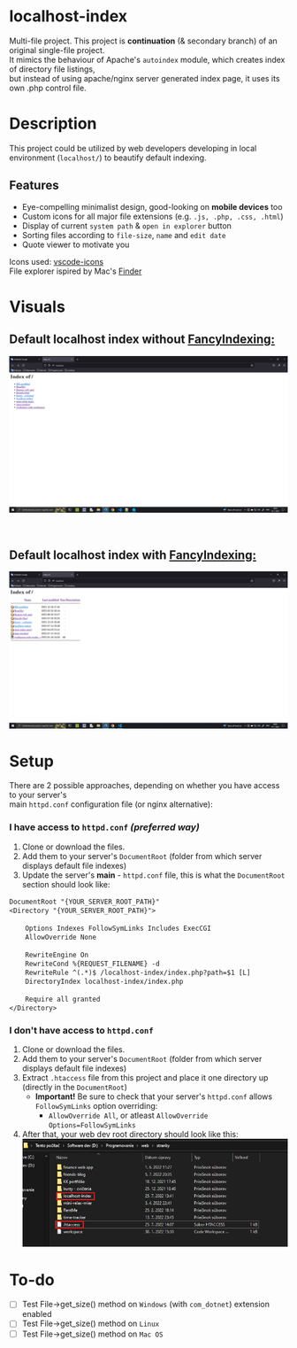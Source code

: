 # **localhost-index**
Multi-file project. This project is **continuation** (& secondary branch) of an original single-file project.<br>
It mimics the behaviour of Apache's ```autoindex``` module, which creates index of directory file listings, <br>
but instead of using apache/nginx server generated index page, it uses its own .php control file.
 
# Description
This project could be utilized by web developers developing in local environment (```localhost/```) to beautify default indexing.

## Features
- Eye-compelling minimalist design, good-looking on **mobile devices** too
- Custom icons for all major file extensions (e.g. ```.js, .php, .css, .html```)
- Display of current ```system path``` & ```open in explorer``` button
- Sorting files according to ```file-size```, ```name``` and ```edit date```
- Quote viewer to motivate you

Icons used: [vscode-icons](https://github.com/vscode-icons/vscode-icons)<br>
File explorer ispired by Mac's [Finder](https://en.wikipedia.org/wiki/Finder_(software))

# Visuals

## Default localhost index without [FancyIndexing:](https://docstore.mik.ua/orelly/linux/apache/ch07_01.htm)
![localhost index, no FancyIndexing](docs/img/default-index1.png)

<br>

## Default localhost index with [FancyIndexing:](https://docstore.mik.ua/orelly/linux/apache/ch07_01.htm)
![localhost index with FancyIndexing](docs/img/default-index2.png)

# Setup

There are 2 possible approaches, depending on whether you have access to your server's<br>
main ```httpd.conf``` configuration file (or nginx alternative):

### I have access to ```httpd.conf``` *(preferred way)*
1.  Clone or download the files.
2.  Add them to your server's ```DocumentRoot``` (folder from which server displays default file indexes)
3.  Update the server's **main** - ```httpd.conf``` file, this is what the ```DocumentRoot``` section should look like:
```
DocumentRoot "{YOUR_SERVER_ROOT_PATH}"
<Directory "{YOUR_SERVER_ROOT_PATH}">

    Options Indexes FollowSymLinks Includes ExecCGI
    AllowOverride None

    RewriteEngine On
    RewriteCond %{REQUEST_FILENAME} -d
    RewriteRule ^(.*)$ /localhost-index/index.php?path=$1 [L]
    DirectoryIndex localhost-index/index.php

    Require all granted
</Directory>
```

### I don't have access to ```httpd.conf```
1. Clone or download the files.
2. Add them to your server's ```DocumentRoot``` (folder from which server displays default file indexes)
3. Extract ```.htaccess``` file from this project and place it one directory up (directly in the ```DocumentRoot```)
   * **Important!** Be sure to check that your server's ```httpd.conf``` allows ```FollowSymLinks``` option overriding:
     * ```AllowOverride All```, or atleast ```AllowOverride Options=FollowSymLinks```
4. After that, your web dev root directory should look like this:
![Server root directory example](docs/img/root-dir-example.png)<br> 

# To-do
- [ ] Test File->get_size() method on ```Windows``` (with ```com_dotnet```) extension enabled
- [ ] Test File->get_size() method on ```Linux```
- [ ] Test File->get_size() method on ```Mac OS```